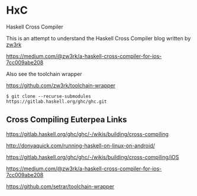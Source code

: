 # HxC
Haskell Cross Compiler

This is an attempt to understand the Haskell Cross Compiler blog written by [zw3rk](https://github.com/zw3rk)

https://medium.com/@zw3rk/a-haskell-cross-compiler-for-ios-7cc009abe208

Also see the toolchain wrapper

https://github.com/zw3rk/toolchain-wrapper

```
$ git clone --recurse-submodules https://gitlab.haskell.org/ghc/ghc.git
```

## Cross Compiling Euterpea Links


https://gitlab.haskell.org/ghc/ghc/-/wikis/building/cross-compiling

http://donyaquick.com/running-haskell-on-linux-on-android/

https://gitlab.haskell.org/ghc/ghc/-/wikis/building/cross-compiling/iOS

https://medium.com/@zw3rk/a-haskell-cross-compiler-for-ios-7cc009abe208

https://github.com/setrar/toolchain-wrapper

